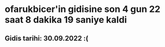 # ofarukbicer'in gidisine son 4 gun 22 saat 8 dakika 19 saniye kaldi

## Gidis tarihi: 30.09.2022 :(